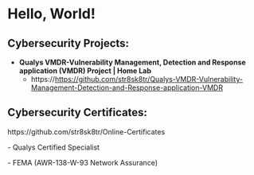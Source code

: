 <h1>Hello, World! 

<h2>Cybersecurity Projects:</h2>

- <b>Qualys VMDR-Vulnerability Management, Detection and Response application (VMDR) Project | Home Lab</b>
  - https://https://github.com/str8sk8tr/Qualys-VMDR-Vulnerability-Management-Detection-and-Response-application-VMDR

<h2>Cybersecurity Certificates:</h2>
https://github.com/str8sk8tr/Online-Certificates


   -<hb> Qualys Certified Specialist<hb>
  
   -<hb> FEMA (AWR-138-W-93 Network Assurance)<hb>
